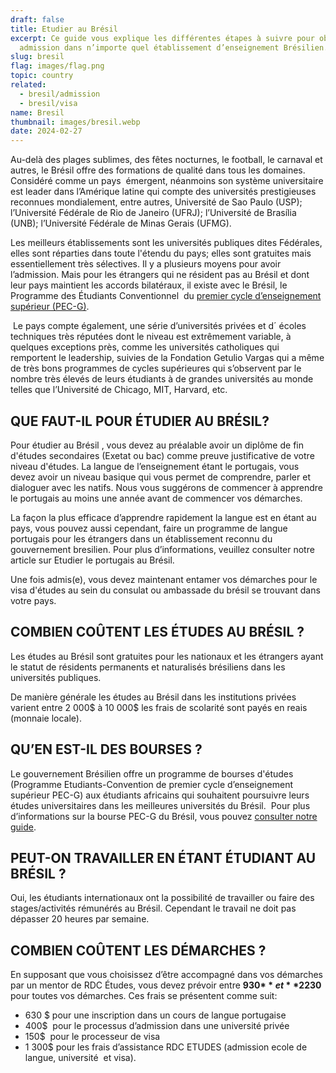 ```yaml
---
draft: false
title: Etudier au Brésil
excerpt: Ce guide vous explique les différentes étapes à suivre pour obtenir une
  admission dans n’importe quel établissement d’enseignement Brésilien.
slug: bresil
flag: images/flag.png
topic: country
related:
  - bresil/admission
  - bresil/visa
name: Bresil
thumbnail: images/bresil.webp
date: 2024-02-27
---
```

Au-delà des plages sublimes, des fêtes nocturnes, le football, le carnaval et autres, le Brésil offre des formations de qualité dans tous les domaines. Considéré comme un pays  émergent, néanmoins son système universitaire est leader dans l’Amérique latine qui compte des universités prestigieuses reconnues mondialement, entre autres, Université de Sao Paulo (USP); l’Université Fédérale de Rio de Janeiro (UFRJ); l’Université de Brasília (UNB); l’Université Fédérale de Minas Gerais (UFMG). 

Les meilleurs établissements sont les universités publiques dites Fédérales, elles sont réparties dans toute l'étendu du pays; elles sont gratuites mais essentiellement très sélectives. Il y a plusieurs moyens pour avoir l’admission. Mais pour les étrangers qui ne résident pas au Brésil et dont leur pays maintient les accords bilatéraux, il existe avec le Brésil, le Programme des Étudiants Conventionnel  du [premier cycle d’enseignement supérieur (PEC-G)](https://www.rdcetudes.com/bourses/bourses-detudes-pec-g-pour-etudier-gratuitement-au-bresil). 

 Le pays compte également, une série d’universités privées et d´ écoles techniques très réputées dont le niveau est extrêmement variable, à quelques exceptions près, comme les universités catholiques qui remportent le leadership, suivies de la Fondation Getulio Vargas qui a même de très bons programmes de cycles supérieures qui s’observent par le nombre très élevés de leurs étudiants à de grandes universités au monde telles que l’Université de Chicago, MIT, Harvard, etc.

## QUE FAUT-IL POUR ÉTUDIER AU BRÉSIL?

Pour étudier au Brésil , vous devez au préalable avoir un diplôme de fin d'études secondaires (Exetat ou bac) comme preuve justificative de votre niveau d'études. La langue de l’enseignement étant le portugais, vous devez avoir un niveau basique qui vous permet de comprendre, parler et dialoguer avec les natifs. Nous vous suggérons de commencer à apprendre le portugais au moins une année avant de commencer vos démarches. 

La façon la plus efficace d’apprendre rapidement la langue est en étant au pays, vous pouvez aussi cependant, faire un programme de langue portugais pour les étrangers dans un établissement reconnu du gouvernement bresilien. Pour plus d’informations, veuillez consulter notre article sur Etudier le portugais au Brésil.

Une fois admis(e), vous devez maintenant entamer vos démarches pour le visa d'études au sein du consulat ou ambassade du brésil se trouvant dans votre pays. 

## COMBIEN COÛTENT LES ÉTUDES AU BRÉSIL ?

Les études au Brésil sont gratuites pour les nationaux et les étrangers ayant le statut de résidents permanents et naturalisés brésiliens dans les universités publiques. 

De manière générale les études au Brésil dans les institutions privées varient entre 2 000$ à 10 000$ les frais de scolarité sont payés en reais (monnaie locale).

## QU’EN EST-IL DES BOURSES ?

Le gouvernement Brésilien offre un programme de bourses d'études (Programme Etudiants-Convention de premier cycle d’enseignement supérieur PEC-G) aux étudiants africains qui souhaitent poursuivre leurs études universitaires dans les meilleures universités du Brésil.  Pour plus d’informations sur la bourse PEC-G du Brésil, vous pouvez [consulter notre guide](https://www.rdcetudes.com/bourses/bourses-detudes-pec-g-pour-etudier-gratuitement-au-bresil). 

## PEUT-ON TRAVAILLER EN ÉTANT ÉTUDIANT AU BRÉSIL ?

Oui, les étudiants internationaux ont la possibilité de travailler ou faire des stages/activités rémunérés au Brésil. Cependant le travail ne doit pas dépasser 20 heures par semaine.

## COMBIEN COÛTENT LES DÉMARCHES ?

En supposant que vous choisissez d’être accompagné dans vos démarches par un mentor de RDC Études, vous devez prévoir entre **930$** et **2 230$** pour toutes vos démarches. Ces frais se présentent comme suit:

* 630 $ pour une inscription dans un cours de langue portugaise
* 400$  pour le processus d’admission dans une université privée 
* 150$  pour le processeur de visa
* 1 300$ pour les frais d’assistance RDC ETUDES (admission ecole de langue, université  et visa).